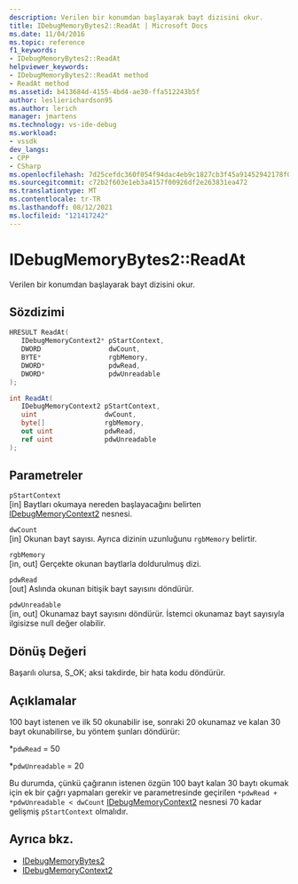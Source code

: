 ```yaml
---
description: Verilen bir konumdan başlayarak bayt dizisini okur.
title: IDebugMemoryBytes2::ReadAt | Microsoft Docs
ms.date: 11/04/2016
ms.topic: reference
f1_keywords:
- IDebugMemoryBytes2::ReadAt
helpviewer_keywords:
- IDebugMemoryBytes2::ReadAt method
- ReadAt method
ms.assetid: b413684d-4155-4bd4-ae30-ffa512243b5f
author: leslierichardson95
ms.author: lerich
manager: jmartens
ms.technology: vs-ide-debug
ms.workload:
- vssdk
dev_langs:
- CPP
- CSharp
ms.openlocfilehash: 7d25cefdc360f054f94dac4eb9c1827cb3f45a91452942178f057137ff6d2bde
ms.sourcegitcommit: c72b2f603e1eb3a4157f00926df2e263831ea472
ms.translationtype: MT
ms.contentlocale: tr-TR
ms.lasthandoff: 08/12/2021
ms.locfileid: "121417242"
---
```

# <a name="idebugmemorybytes2readat"></a>IDebugMemoryBytes2::ReadAt
Verilen bir konumdan başlayarak bayt dizisini okur.

## <a name="syntax"></a>Sözdizimi

```cpp
HRESULT ReadAt( 
   IDebugMemoryContext2* pStartContext,
   DWORD                 dwCount,
   BYTE*                 rgbMemory,
   DWORD*                pdwRead,
   DWORD*                pdwUnreadable
);
```

```csharp
int ReadAt(
   IDebugMemoryContext2 pStartContext,
   uint                 dwCount,
   byte[]               rgbMemory,
   out uint             pdwRead,
   ref uint             pdwUnreadable
);
```

## <a name="parameters"></a>Parametreler
`pStartContext`\
[in] Baytları okumaya nereden başlayacağını belirten [IDebugMemoryContext2](../../../extensibility/debugger/reference/idebugmemorycontext2.md) nesnesi.

`dwCount`\
[in] Okunan bayt sayısı. Ayrıca dizinin uzunluğunu `rgbMemory` belirtir.

`rgbMemory`\
[in, out] Gerçekte okunan baytlarla doldurulmuş dizi.

`pdwRead`\
[out] Aslında okunan bitişik bayt sayısını döndürür.

`pdwUnreadable`\
[in, out] Okunamaz bayt sayısını döndürür. İstemci okunamaz bayt sayısıyla ilgisizse null değer olabilir.

## <a name="return-value"></a>Dönüş Değeri
 Başarılı olursa, S_OK; aksi takdirde, bir hata kodu döndürür.

## <a name="remarks"></a>Açıklamalar
 100 bayt istenen ve ilk 50 okunabilir ise, sonraki 20 okunamaz ve kalan 30 bayt okunabilirse, bu yöntem şunları döndürür:

 *`pdwRead` = 50

 *`pdwUnreadable` = 20

 Bu durumda, çünkü çağıranın istenen özgün 100 bayt kalan 30 baytı okumak için ek bir çağrı yapmaları gerekir ve parametresinde geçirilen `*pdwRead + *pdwUnreadable < dwCount` [IDebugMemoryContext2](../../../extensibility/debugger/reference/idebugmemorycontext2.md) nesnesi 70 kadar gelişmiş `pStartContext` olmalıdır.

## <a name="see-also"></a>Ayrıca bkz.
- [IDebugMemoryBytes2](../../../extensibility/debugger/reference/idebugmemorybytes2.md)
- [IDebugMemoryContext2](../../../extensibility/debugger/reference/idebugmemorycontext2.md)
